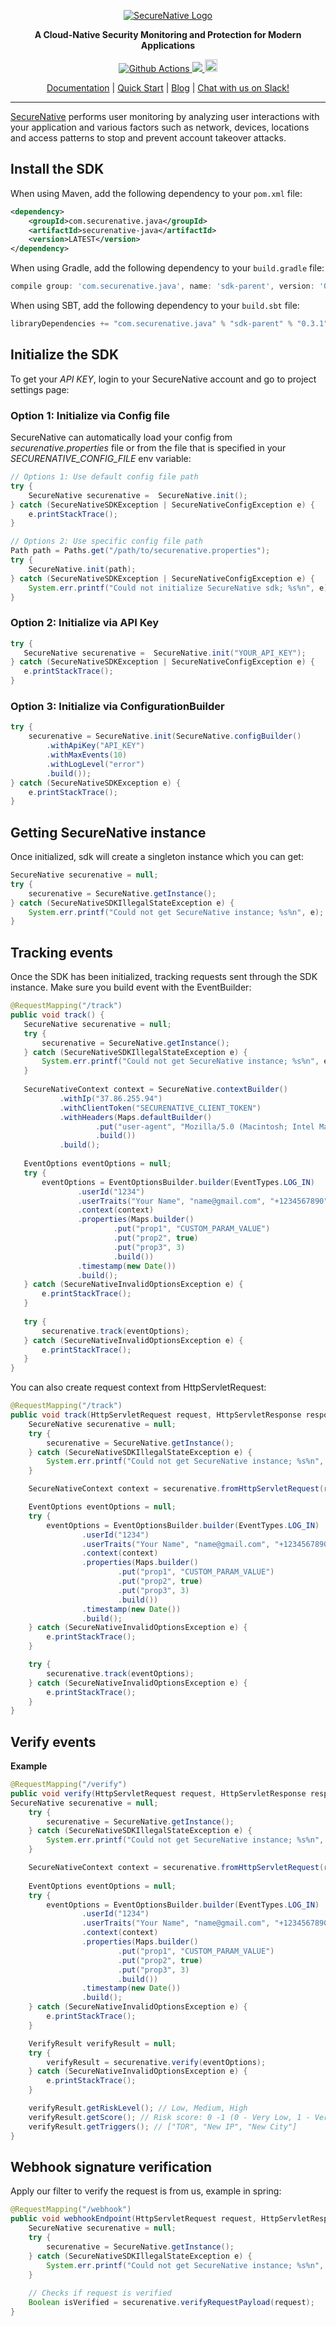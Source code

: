 <p align="center">
  <a href="https://www.securenative.com"><img src="https://user-images.githubusercontent.com/45174009/77826512-f023ed80-7120-11ea-80e0-58aacde0a84e.png" alt="SecureNative Logo"/></a>
</p>

<p align="center">
  <b>A Cloud-Native Security Monitoring and Protection for Modern Applications</b>
</p>
<p align="center">
  <a href="https://github.com/securenative/securenative-node">
    <img alt="Github Actions" src="https://github.com/securenative/securenative-java/workflows/CI/badge.svg">
  </a>
  <a href="https://codecov.io/gh/securenative/securenative-java">
    <img src="https://codecov.io/gh/securenative/securenative-java/branch/master/graph/badge.svg" />
  </a>
  <a href="https://search.maven.org/artifact/com.securenative.java/securenative-java">
    <img src="https://img.shields.io/maven-central/v/com.securenative.java/securenative-java.svg" alt="npm version" height="20">
  </a>
</p>
<p align="center">
  <a href="https://docs.securenative.com">Documentation</a> |
  <a href="https://docs.securenative.com/quick-start">Quick Start</a> |
  <a href="https://blog.securenative.com">Blog</a> |
  <a href="">Chat with us on Slack!</a>
</p>
<hr/>


[SecureNative](https://www.securenative.com/) performs user monitoring by analyzing user interactions with your application and various factors such as network, devices, locations and access patterns to stop and prevent account takeover attacks.

## Install the SDK

When using Maven, add the following dependency to your `pom.xml` file:
```xml
<dependency>
    <groupId>com.securenative.java</groupId>
    <artifactId>securenative-java</artifactId>
    <version>LATEST</version>
</dependency>
```

When using Gradle, add the following dependency to your `build.gradle` file:
```gradle
compile group: 'com.securenative.java', name: 'sdk-parent', version: '0.3.1', ext: 'pom'
```

When using SBT, add the following dependency to your `build.sbt` file:
```sbt
libraryDependencies += "com.securenative.java" % "sdk-parent" % "0.3.1" pomOnly()
```

## Initialize the SDK

To get your *API KEY*, login to your SecureNative account and go to project settings page:

### Option 1: Initialize via Config file
SecureNative can automatically load your config from *securenative.properties* file or from the file that is specified in your *SECURENATIVE_CONFIG_FILE* env variable:

```java
// Options 1: Use default config file path
try {
    SecureNative securenative =  SecureNative.init();
} catch (SecureNativeSDKException | SecureNativeConfigException e) {
    e.printStackTrace();
}

// Options 2: Use specific config file path
Path path = Paths.get("/path/to/securenative.properties");
try {
    SecureNative.init(path);
} catch (SecureNativeSDKException | SecureNativeConfigException e) {
    System.err.printf("Could not initialize SecureNative sdk; %s%n", e);
}
```
### Option 2: Initialize via API Key

```java
try {
   SecureNative securenative =  SecureNative.init("YOUR_API_KEY");
} catch (SecureNativeSDKException | SecureNativeConfigException e) {
   e.printStackTrace();
}
```

### Option 3: Initialize via ConfigurationBuilder
```java
try {
    securenative = SecureNative.init(SecureNative.configBuilder()
        .withApiKey("API_KEY")
        .withMaxEvents(10)
        .withLogLevel("error")
        .build());
} catch (SecureNativeSDKException e) {
    e.printStackTrace();
}
```

## Getting SecureNative instance
Once initialized, sdk will create a singleton instance which you can get: 
```java
SecureNative securenative = null;
try {
    securenative = SecureNative.getInstance();
} catch (SecureNativeSDKIllegalStateException e) {
    System.err.printf("Could not get SecureNative instance; %s%n", e);
}
```

## Tracking events

Once the SDK has been initialized, tracking requests sent through the SDK
instance. Make sure you build event with the EventBuilder:

 ```java
@RequestMapping("/track")
public void track() {
    SecureNative securenative = null;
    try {
        securenative = SecureNative.getInstance();
    } catch (SecureNativeSDKIllegalStateException e) {
        System.err.printf("Could not get SecureNative instance; %s%n", e);
    }
    
    SecureNativeContext context = SecureNative.contextBuilder()
            .withIp("37.86.255.94")
            .withClientToken("SECURENATIVE_CLIENT_TOKEN")
            .withHeaders(Maps.defaultBuilder()
                    .put("user-agent", "Mozilla/5.0 (Macintosh; Intel Mac OS X 10_15_7) AppleWebKit/537.36 (KHTML, like Gecko) Chrome/85.0.4183.121 Safari/537.36")
                    .build())
            .build();
    
    EventOptions eventOptions = null;
    try {
        eventOptions = EventOptionsBuilder.builder(EventTypes.LOG_IN)
                .userId("1234")
                .userTraits("Your Name", "name@gmail.com", "+1234567890")
                .context(context)
                .properties(Maps.builder()
                        .put("prop1", "CUSTOM_PARAM_VALUE")
                        .put("prop2", true)
                        .put("prop3", 3)
                        .build())
                .timestamp(new Date())
                .build();
    } catch (SecureNativeInvalidOptionsException e) {
        e.printStackTrace();
    }
    
    try {
        securenative.track(eventOptions);
    } catch (SecureNativeInvalidOptionsException e) {
        e.printStackTrace();
    }
}
 ```

You can also create request context from HttpServletRequest:

```java
@RequestMapping("/track")
public void track(HttpServletRequest request, HttpServletResponse response) {
    SecureNative securenative = null;
    try {
        securenative = SecureNative.getInstance();
    } catch (SecureNativeSDKIllegalStateException e) {
        System.err.printf("Could not get SecureNative instance; %s%n", e);
    }

    SecureNativeContext context = securenative.fromHttpServletRequest(request).build();

    EventOptions eventOptions = null;
    try {
        eventOptions = EventOptionsBuilder.builder(EventTypes.LOG_IN)
                .userId("1234")
                .userTraits("Your Name", "name@gmail.com", "+1234567890")
                .context(context)
                .properties(Maps.builder()
                        .put("prop1", "CUSTOM_PARAM_VALUE")
                        .put("prop2", true)
                        .put("prop3", 3)
                        .build())
                .timestamp(new Date())
                .build();
    } catch (SecureNativeInvalidOptionsException e) {
        e.printStackTrace();
    }

    try {
        securenative.track(eventOptions);
    } catch (SecureNativeInvalidOptionsException e) {
        e.printStackTrace();
    }
}
```

## Verify events

**Example**

```java
@RequestMapping("/verify")
public void verify(HttpServletRequest request, HttpServletResponse response) {
SecureNative securenative = null;
    try {
        securenative = SecureNative.getInstance();
    } catch (SecureNativeSDKIllegalStateException e) {
        System.err.printf("Could not get SecureNative instance; %s%n", e);
    }

    SecureNativeContext context = securenative.fromHttpServletRequest(request).build();
    
    EventOptions eventOptions = null;
    try {
        eventOptions = EventOptionsBuilder.builder(EventTypes.LOG_IN)
                .userId("1234")
                .userTraits("Your Name", "name@gmail.com", "+1234567890")
                .context(context)
                .properties(Maps.builder()
                        .put("prop1", "CUSTOM_PARAM_VALUE")
                        .put("prop2", true)
                        .put("prop3", 3)
                        .build())
                .timestamp(new Date())
                .build();
    } catch (SecureNativeInvalidOptionsException e) {
        e.printStackTrace();
    }

    VerifyResult verifyResult = null;
    try {
        verifyResult = securenative.verify(eventOptions);
    } catch (SecureNativeInvalidOptionsException e) {
        e.printStackTrace();
    }    

    verifyResult.getRiskLevel(); // Low, Medium, High
    verifyResult.getScore(); // Risk score: 0 -1 (0 - Very Low, 1 - Very High)
    verifyResult.getTriggers(); // ["TOR", "New IP", "New City"]
}
```

## Webhook signature verification

Apply our filter to verify the request is from us, example in spring:

```java
@RequestMapping("/webhook")
public void webhookEndpoint(HttpServletRequest request, HttpServletResponse response) {
    SecureNative securenative = null;
    try {
        securenative = SecureNative.getInstance();
    } catch (SecureNativeSDKIllegalStateException e) {
        System.err.printf("Could not get SecureNative instance; %s%n", e);
    }
    
    // Checks if request is verified
    Boolean isVerified = securenative.verifyRequestPayload(request);
}
 ```
